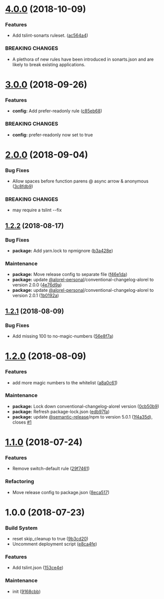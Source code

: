 # [4.0.0](https://github.com/Alorel/tslint-rules/compare/3.0.0...4.0.0) (2018-10-09)


### Features

* Add tslint-sonarts ruleset. ([ac564a4](https://github.com/Alorel/tslint-rules/commit/ac564a4))


### BREAKING CHANGES

* A plethora of new rules have been introduced in sonarts.json and are likely to break existing applications.

# [3.0.0](https://github.com/Alorel/tslint-rules/compare/2.0.0...3.0.0) (2018-09-26)


### Features

* **config:** Add prefer-readonly rule ([c85eb68](https://github.com/Alorel/tslint-rules/commit/c85eb68))


### BREAKING CHANGES

* **config:** prefer-readonly now set to true

# [2.0.0](https://github.com/Alorel/tslint-rules/compare/1.2.2...2.0.0) (2018-09-04)


### Bug Fixes

* Allow spaces before function parens @ async arrow & anonymous ([3c8fdb9](https://github.com/Alorel/tslint-rules/commit/3c8fdb9))


### BREAKING CHANGES

* may require a tslint --fix

## [1.2.2](https://github.com/Alorel/tslint-rules/compare/1.2.1...1.2.2) (2018-08-17)


### Bug Fixes

* **package:** Add yarn.lock to npmignore ([b3a428e](https://github.com/Alorel/tslint-rules/commit/b3a428e))


### Maintenance

* **package:** Move release config to separate file ([f46e1da](https://github.com/Alorel/tslint-rules/commit/f46e1da))
* **package:** update [@alorel-personal](https://github.com/alorel-personal)/conventional-changelog-alorel to version 2.0.0 ([4e76d9a](https://github.com/Alorel/tslint-rules/commit/4e76d9a))
* **package:** update [@alorel-personal](https://github.com/alorel-personal)/conventional-changelog-alorel to version 2.0.1 ([1b0192a](https://github.com/Alorel/tslint-rules/commit/1b0192a))

## [1.2.1](https://github.com/Alorel/tslint-rules/compare/1.2.0...1.2.1) (2018-08-09)


### Bug Fixes

* Add missing 100 to no-magic-numbers ([56e8f7a](https://github.com/Alorel/tslint-rules/commit/56e8f7a))

# [1.2.0](https://github.com/Alorel/tslint-rules/compare/1.1.0...1.2.0) (2018-08-09)


### Features

* add more magic numbers to the whitelist ([a8a0c61](https://github.com/Alorel/tslint-rules/commit/a8a0c61))


### Maintenance

* **package:** Lock down conventional-changelog-alorel version ([0cb50b9](https://github.com/Alorel/tslint-rules/commit/0cb50b9))
* **package:** Refresh package-lock.json ([edb97fa](https://github.com/Alorel/tslint-rules/commit/edb97fa))
* **package:** update [@semantic-release](https://github.com/semantic-release)/npm to version 5.0.1 ([1f4a35d](https://github.com/Alorel/tslint-rules/commit/1f4a35d)), closes [#1](https://github.com/Alorel/tslint-rules/issues/1)

# [1.1.0](https://github.com/Alorel/tslint-rules/compare/1.0.0...1.1.0) (2018-07-24)


### Features

* Remove switch-default rule ([29f7461](https://github.com/Alorel/tslint-rules/commit/29f7461))


### Refactoring

* Move release config to package.json ([8eca517](https://github.com/Alorel/tslint-rules/commit/8eca517))

# 1.0.0 (2018-07-23)


### Build System

* reset skip_cleanup to true ([9b3cd20](https://github.com/Alorel/tslint-rules/commit/9b3cd20))
* Uncomment deployment script ([e8ca4fe](https://github.com/Alorel/tslint-rules/commit/e8ca4fe))


### Features

* Add tslint.json ([153ce4e](https://github.com/Alorel/tslint-rules/commit/153ce4e))


### Maintenance

* init ([9168cbb](https://github.com/Alorel/tslint-rules/commit/9168cbb))
